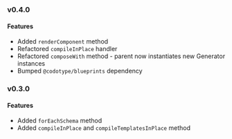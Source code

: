 ### v0.4.0

#### Features
* Added `renderComponent` method
* Refactored `compileInPlace` handler
* Refactored `composeWith` method - parent now instantiates new Generator instances
* Bumped `@codotype/blueprints` dependency

### v0.3.0

#### Features
* Added `forEachSchema` method
* Added `compileInPlace` and `compileTemplatesInPlace` method
